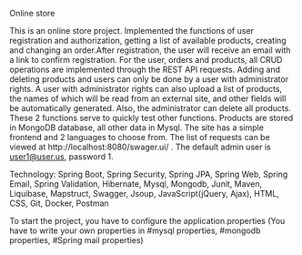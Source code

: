 Online store

This is an online store project. Implemented the functions of user registration and authorization, getting a list of
available products, creating and changing an order.After registration, the user will receive an email with a link to
confirm registration. For the user, orders and products, all CRUD operations are implemented through the REST API
requests. Adding and deleting products and users can only be done by a user with administrator rights. A user with
administrator rights can also upload a list of products, the names of which will be read from an external site, and
other fields will be automatically generated. Also, the administrator can delete all products. These 2 functions serve
to quickly test other functions. Products are stored in MongoDB database, all other data in Mysql. The site has a simple
frontend and 2 languages to choose from. The list of requests can be viewed at http://localhost:8080/swager.ui/ . The
default admin user is user1@user.us, password 1.

Technology:
Spring Boot, Spring Security, Spring JPA, Spring Web, Spring Email, Spring Validation,
Hibernate, Mysql, Mongodb, Junit, Maven, Liquibase, Mapstruct, Swagger, Jsoup, JavaScript(jQuery, Ajax), HTML, CSS, Git,
Docker, Postman

To start the project, you have to configure the application.properties (You have to write your own properties in
#mysql properties, #mongodb properties, #Spring mail properties)



   
   
    